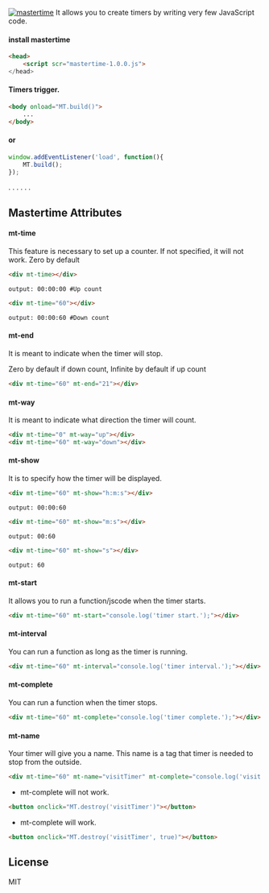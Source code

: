 [![mastertime](http://worn.online/timeMaster/mt-logo.jpg)](http://worn.online/)
It allows you to create timers by writing very few JavaScript code.


#### install mastertime
```html
<head>
    <script scr="mastertime-1.0.0.js">
</head>
```

#### Timers trigger.

```html
<body onload="MT.build()">
    ...
</body>
```

#### or


```js
window.addEventListener('load', function(){
    MT.build();
});
```


.
.
.
.
.
.


## Mastertime Attributes


#### mt-time
This feature is necessary to set up a counter. If not specified, it will not work.
Zero by default
```html
<div mt-time></div>
```

```
output: 00:00:00 #Up count
```

```html
<div mt-time="60"></div>
```
```
output: 00:00:60 #Down count
```

#### mt-end
It is meant to indicate when the timer will stop.

Zero by default if down count,
Infinite by default if up count

```html
<div mt-time="60" mt-end="21"></div>
```


#### mt-way
It is meant to indicate what direction the timer will count.

```html
<div mt-time="0" mt-way="up"></div>
<div mt-time="60" mt-way="down"></div>
```

#### mt-show

It is to specify how the timer will be displayed.

```html
<div mt-time="60" mt-show="h:m:s"></div>
```
```
output: 00:00:60
```
```html
<div mt-time="60" mt-show="m:s"></div> 
```
```
output: 00:60
```
```html
<div mt-time="60" mt-show="s"></div> 
```
```
output: 60
```
#### mt-start
It allows you to run a function/jscode when the timer starts.

```html
<div mt-time="60" mt-start="console.log('timer start.');"></div>
```

#### mt-interval
You can run a function as long as the timer is running.

```html
<div mt-time="60" mt-interval="console.log('timer interval.');"></div>
```
#### mt-complete
You can run a function when the timer stops.

```html
<div mt-time="60" mt-complete="console.log('timer complete.');"></div>
```
#### mt-name
Your timer will give you a name. This name is a tag that timer is needed to stop from the outside.

```html
<div mt-time="60" mt-name="visitTimer" mt-complete="console.log('visit timer complete')"></div>
```
* mt-complete will not work.
```html
<button onclick="MT.destroy('visitTimer')"></button>
```

* mt-complete will work.
```html
<button onclick="MT.destroy('visitTimer', true)"></button> 
```

License
----

MIT

